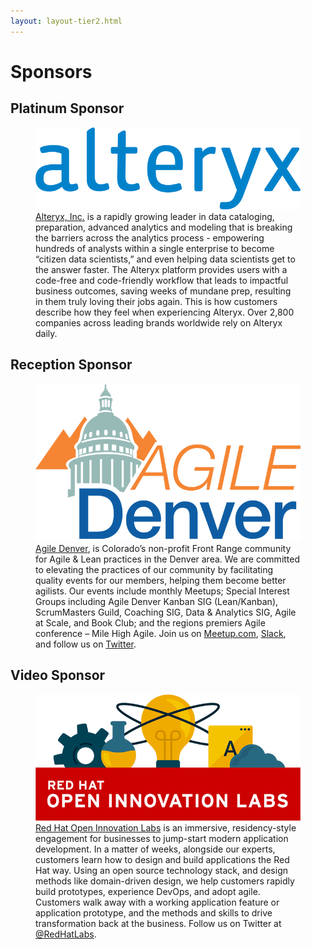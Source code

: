 ```yaml
---
layout: layout-tier2.html
---
```

<div class="container section page sponsors">
	<h1 class="section-header">Sponsors</h1>
	<h2 class="page-subheader">Platinum Sponsor</h2>
	<figure>
		<a href="https://www.alteryx.com/"><img src="../img/logos/sponsor-alteryx.png" class="benefactor-logo"></a>
		<figcaption><a href="https://www.alteryx.com/">Alteryx, Inc.</a> is a rapidly growing leader in data cataloging, preparation, advanced analytics and modeling that is breaking the barriers across the analytics process - empowering hundreds of analysts within a single enterprise to become “citizen data scientists,” and even helping data scientists get to the answer faster. The Alteryx platform provides users with a code-free and code-friendly workflow that leads to impactful business outcomes, saving weeks of mundane prep, resulting in them truly loving their jobs again. This is how customers describe how they feel when experiencing Alteryx. Over 2,800 companies across leading brands worldwide rely on Alteryx daily.</figcaption>
	</figure>
	<h2 class="page-subheader">Reception Sponsor</h2>
	<figure>
		<a href="https://www.meetup.com/pro/agile-denver/"><img src="../img/logos/sponsor-agile-denver.png" class="benefactor-logo"></a>
		<figcaption><a href="https://www.meetup.com/pro/agile-denver/">Agile Denver</a>, is Colorado’s non-profit Front Range community for Agile & Lean practices in the Denver area. We are committed to elevating the practices of our community by facilitating quality events for our members, helping them become better agilists. Our events include monthly Meetups; Special Interest Groups including Agile Denver Kanban SIG (Lean/Kanban), ScrumMasters Guild, Coaching SIG, Data & Analytics SIG, Agile at Scale, and Book Club; and the regions premiers Agile conference – Mile High Agile. Join us on <a href="https://www.meetup.com/pro/agile-denver/">Meetup.com</a>, <a href="https://agiledenver-slackin.herokuapp.com/">Slack</a>, and follow us on <a href="https://twitter.com/agiledenver">Twitter</a>.</figcaption>
	</figure>
	<h2 class="page-subheader">Video Sponsor</h2>
    <figure>
        <a href="https://www.redhat.com/en/open-innovation-labs"><img src="../img/logos/sponsor-redhat.png" class="benefactor-logo"></a>
        <figcaption><a href="https://www.redhat.com/en/open-innovation-labs">Red Hat Open Innovation Labs</a> is an immersive, residency-style engagement for businesses to jump-start modern application development. In a matter of weeks, alongside our experts, customers learn how to design and build applications the Red Hat way. Using an open source technology stack, and design methods like domain-driven design, we help customers rapidly build prototypes, experience DevOps, and adopt agile. Customers walk away with a working application feature or application prototype, and the methods and skills to drive transformation back at the business. Follow us on Twitter at <a href="http://twitter.com/RedHatLabs">@RedHatLabs</a>.</figcaption>
    </figure>
</div>